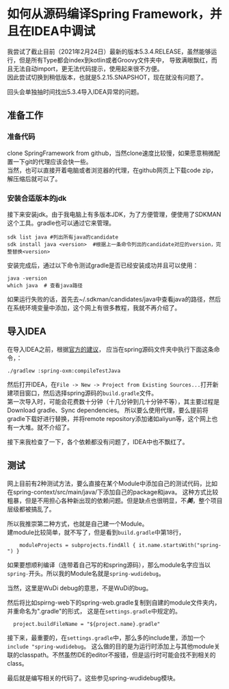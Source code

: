 # 如何从源码编译Spring Framework，并且在IDEA中调试
我尝试了截止目前（2021年2月24日）最新的版本5.3.4.RELEASE，虽然能够运行，但是所有Type都会index到kotlin或者Groovy文件夹中，
导致满眼飘红，而且无法自动import，更无法代码提示，使用起来很不方便。  
因此尝试切换到稍低版本，也就是5.2.15.SNAPSHOT，现在就没有问题了。  

回头会单独抽时间找出5.3.4导入IDEA异常的问题。

## 准备工作

### 准备代码
clone SpringFramework from github，当然clone速度比较慢，如果愿意稍微配置一下git的代理应该会快一些。  
当然，也可以直接开着电脑或者浏览器的代理，在github网页上下载code zip，解压缩后就可以了。  

### 安装合适版本的jdk
接下来安装jdk。由于我电脑上有多版本JDK，为了方便管理，便使用了SDKMAN这个工具。gradle也可以通过它来管理。  

```shell
sdk list java #列出所有java的candidate
sdk install java <version>  #根据上一条命令列出的candidate对应的version，完整替换<version>
```
安装完成后，通过以下命令测试gradle是否已经安装成功并且可以使用：
```shell
java -version
which java  # 查看java路径
```
如果运行失败的话，首先去~/.sdkman/candidates/java中查看java的路径，然后在系统环境变量中添加，这个网上有很多教程，我就不再介绍了。

## 导入IDEA
在导入IDEA之前，根据[官方的建议](https://github.com/spring-projects/spring-framework/blob/master/import-into-idea.md)，
应当在spring源码文件夹中执行下面这条命令，：
```shell
./gradlew :spring-oxm:compileTestJava
```

然后打开IDEA，在`File -> New -> Project from Existing Sources...`打开新建项目窗口，然后选择spring源码的`build.gradle`文件。  
第一次导入时，可能会花费数十分钟（十几分钟到几十分钟不等），其主要过程是Download gradle、Sync dependencies。
所以要么使用代理，要么提前将gradle下载好进行替换，并将remote repository添加诸如aliyun等，这个网上也有一大堆。就不介绍了。  

接下来我检查了一下，各个依赖都没有问题了，IDEA中也不飘红了。  

## 测试
网上目前有2种测试方法，要么直接在某个Module中添加自己的测试代码，比如在spring-context/src/main/java/下添加自己的package和java。
这种方式比较粗暴，但是不用担心各种新出现的依赖问题。但是缺点也很明显，不***美***，整个项目层级都被搞乱了。  

所以我推崇第二种方式，也就是自己建一个Module。  
建module比较简单，就不写了，但是看到`build.gradle`中第18行，
```properties
    moduleProjects = subprojects.findAll { it.name.startsWith("spring-") }
```
如果要想顺利编译（连带着自己写的和spring源码），那么module名字应当以`spring-`开头。所以我的Module名就是`spring-wudidebug`。  

当然，这里是WuDi debug的意思，不是WuDi的bug。  

然后将比如spirng-web下的spring-web.gradle复制到自建的module文件夹内，并重命名为"<moduleName>.gradle"的形式，
这是在`settings.gradle`中规定的。
```properties
  project.buildFileName = "${project.name}.gradle"
```

接下来，最重要的，在`settings.gradle`中，那么多的include里，添加一个`include "spring-wudidebug`。
这么做的目的是为运行时添加上与其他module关联的classpath。不然虽然IDE的editor不报错，但是运行时可能会找不到相关的class。  

最后就是编写相关的代码了。这些参见spring-wudidebug模块。